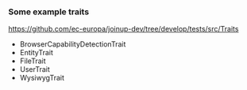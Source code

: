 ### Some example traits

<a href="https://github.com/ec-europa/joinup-dev/tree/develop/tests/src/Traits">https://github.com/ec-europa/joinup-dev/tree/develop/tests/src/Traits</a>

* BrowserCapabilityDetectionTrait
* EntityTrait
* FileTrait
* UserTrait
* WysiwygTrait
